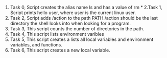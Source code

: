 1. Task 0, Script creates the alias name ls and has a value of  rm *
2.Task 1, Script prints hello user, where user is the current linux user.
3. Task 2, Script adds /action to the path PATH./action should be the last directory the shell looks into when looking for a program.
4. Task 3, This script counts the number of directories in the path.
5. Task 4, This script lists environment varibles
6. Task 5, This script creates a lists all local variables and environment variables, and functions.
7. Task 6, This script creates a new local variable.
